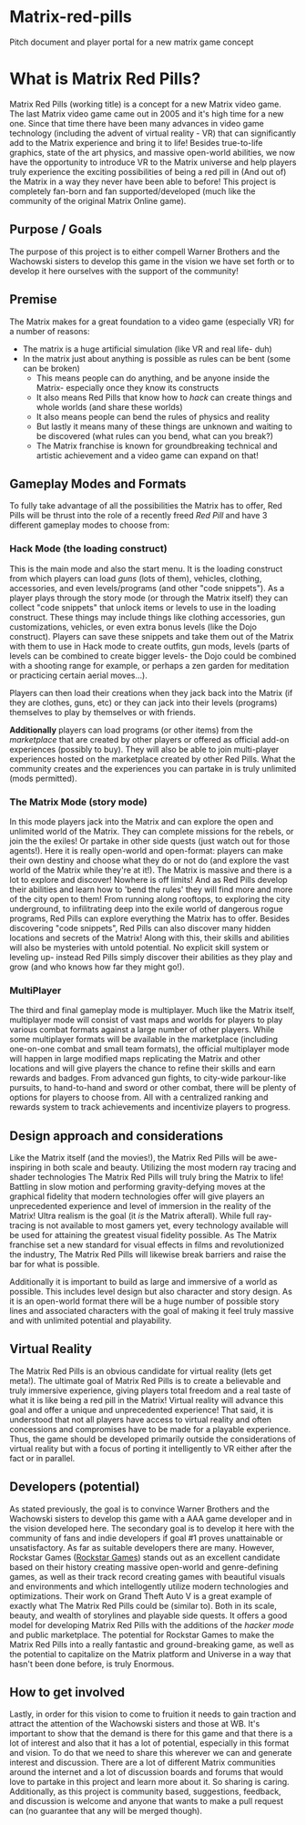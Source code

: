 # Matrix-red-pills
Pitch document and player portal for a new matrix game concept

# What is Matrix Red Pills?
Matrix Red Pills (working title) is a concept for a new Matrix video game. The last Matrix video game came out in 2005 and it's high time for a new one. Since that time there have been many advances in video game technology (including the advent of virtual reality - VR) that can significantly add to the Matrix experience and bring it to life! Besides true-to-life graphics, state of the art physics, and massive open-world abilities, we now have the opportunity to introduce VR to the Matrix universe and help players truly experience the exciting possibilities of being a red pill in (And out of) the Matrix in a way they never have been able to before! This project is completely fan-born and fan supported/developed (much like the community of the original Matrix Online game). 

## Purpose / Goals
The purpose of this project is to either compell Warner Brothers and the Wachowski sisters to develop this game in the vision we have set forth or to develop it here ourselves with the support of the community!

## Premise
The Matrix makes for a great foundation to a video game (especially VR) for a number of reasons:
  - The matrix is a huge artificial simulation (like VR and real life- duh)
  - In the matrix just about anything is possible as rules can be bent (some can be broken)
    - This means people can do anything, and be anyone inside the Matrix- especially once they know its constructs
    - It also means Red Pills that know how to *hack* can create things and whole worlds (and share these worlds)
    - It also means people can bend the rules of physics and reality
    - But lastly it means many of these things are unknown and waiting to be discovered (what rules can you bend, what can you break?)
    - The Matrix franchise is known for groundbreaking technical and artistic achievement and a video game can expand on that!
    
## Gameplay Modes and Formats
To fully take advantage of all the possibilities the Matrix has to offer, Red Pills will be thrust into the role of a recently freed *Red Pill* and have 3 different gameplay modes to choose from:

### Hack Mode (the loading construct)
This is the main mode and also the start menu. It is the loading construct from which players can load *guns* (lots of them), vehicles, clothing, accessories, and even levels/programs (and other "code snippets"). As a player plays through the story mode (or through the Matrix itself) they can collect "code snippets" that unlock items or levels to use in the loading construct. These things may include things like clothing accessories, gun customizations, vehicles, or even extra bonus levels (like the Dojo construct). Players can save these snippets and take them out of the Matrix with them to use in Hack mode to create outfits, gun mods, levels (parts of levels can be combined to create bigger levels- the Dojo could be combined with a shooting range for example, or perhaps a zen garden for meditation or practicing certain aerial moves...).

Players can then load their creations when they jack back into the Matrix (if they are clothes, guns, etc) or they can jack into their levels (programs) themselves to play by themselves or with friends.

**Additionally** players can load programs (or other items) from the *marketplace* that are created by other players or offered as official add-on experiences (possibly to buy). They will also be able to join multi-player experiences hosted on the marketplace created by other Red Pills. What the community creates and the experiences you can partake in is truly unlimited (mods permitted).

### The Matrix Mode (story mode)
In this mode players jack into the Matrix and can explore the open and unlimited world of the Matrix. They can complete missions for the rebels, or join the the exiles! Or partake in other side quests (just watch out for those agents!). Here it is really open-world and open-format: players can make their own destiny and choose what they do or not do (and explore the vast world of the Matrix while they're at it!). The Matrix is massive and there is a lot to explore and discover! Nowhere is off limits! And as Red Pills develop their abilities and learn how to 'bend the rules' they will find more and more of the city open to them! From running along rooftops, to exploring the city underground, to infilitrating deep into the exile world of dangerous rogue programs, Red Pills can explore everything the Matrix has to offer. Besides discovering "code snippets", Red Pills can also discover many hidden locations and secrets of the Matrix! Along with this, their skills and abilities will also be mysteries with untold potential. No explicit skill system or leveling up- instead Red Pills simply discover their abilities as they play and grow (and who knows how far they might go!).

### MultiPlayer
The third and final gameplay mode is multiplayer. Much like the Matrix itself, multiplayer mode will consist of vast maps and worlds for players to play various combat formats against a large number of other players. While some multiplayer formats will be available in the marketplace (including one-on-one combat and small team formats), the official multiplayer mode will happen in large modified maps replicating the Matrix and other locations and will give players the chance to refine their skills and earn rewards and badges. From advanced gun fights, to city-wide parkour-like pursuits, to hand-to-hand and sword or other combat, there will be plenty of options for players to choose from. All with a centralized ranking and rewards system to track achievements and incentivize players to progress.

## Design approach and considerations
Like the Matrix itself (and the movies!), the Matrix Red Pills will be awe-inspiring in both scale and beauty. Utilizing the most modern ray tracing and shader technologies The Matrix Red Pills will truly bring the Matrix to life! Battling in slow motion and performing gravity-defying moves at the graphical fidelity that modern technologies offer will give players an unprecedented experience and level of immersion in the reality of the Matrix! Ultra realism is the goal (it *is* the Matrix afterall). While full ray-tracing is not available to most gamers yet, every technology available will be used for attaining the greatest visual fidelity possible. As The Matrix franchise set a new standard for visual effects in films and revolutionized the industry, The Matrix Red Pills will likewise break barriers and raise the bar for what is possible.

Additionally it is important to build as large and immersive of a world as possible. This includes level design but also character and story design. As it is an open-world format there will be a huge number of possible story lines and associated characters with the goal of making it feel truly massive and with unlimited potential and playability.

## Virtual Reality
The Matrix Red Pills is an obvious candidate for virtual reality (lets get meta!). The ultimate goal of Matrix Red Pills is to create a believable and truly immersive experience, giving players total freedom and a real taste of what it is like being a red pill in the Matrix! Virtual reality will advance this goal and offer a unique and unprecedented experience! That said, it is understood that not all players have access to virtual reality and often concessions and compromises have to be made for a playable experience. Thus, the game should be developed primarily outside the considerations of virtual reality but with a focus of porting it intelligently to VR either after the fact or in parallel.

## Developers (potential)
As stated previously, the goal is to convince Warner Brothers and the Wachowski sisters to develop this game with a AAA game developer and in the vision developed here. The secondary goal is to develop it here with the community of fans and indie developers if goal #1 proves unattainable or unsatisfactory. As far as suitable developers there are many. However, Rockstar Games ([Rockstar Games](https://www.rockstargames.com/)) stands out as an excellent candidate based on their history creating massive open-world and genre-defining games, as well as their track record creating games with beautiful visuals and environments and which intellogently utilize modern technologies and optimizations. Their work on Grand Theft Auto V is a great example of exactly what The Matrix Red Pills could be (similar to). Both in its scale, beauty, and wealth of storylines and playable side quests. It offers a good model for developing Matrix Red Pills with the additions of the *hacker mode* and public marketplace. The potential for Rockstar Games to make the Matrix Red Pills into a really fantastic and ground-breaking game, as well as the potential to capitalize on the Matrix platform and Universe in a way that hasn't been done before, is truly Enormous.

## How to get involved
Lastly, in order for this vision to come to fruition it needs to gain traction and attract the attention of the Wachowski sisters and those at WB. It's important to show that the demand is there for this game and that there is a lot of interest and also that it has a lot of potential, especially in this format and vision. To do that we need to share this wherever we can and generate interest and discussion. There are a lot of different Matrix communities around the internet and a lot of discussion boards and forums that would love to partake in this project and learn more about it. So sharing is caring. Additionally, as this project is community based, suggestions, feedback, and discussion is welcome and anyone that wants to make a pull request can (no guarantee that any will be merged though).
